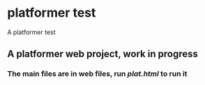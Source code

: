 # platformer test
 A platformer test
## A platformer web project, work in progress


### The main files are in web files, run *plat.html* to run it
